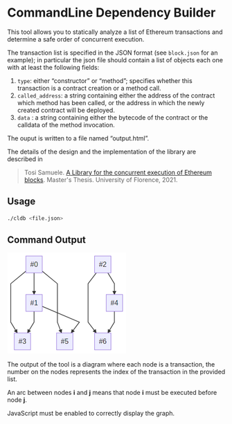  
# CommandLine Dependency Builder
This tool allows you to statically analyze a list of Ethereum transactions and determine a safe order of concurrent execution.

The transaction list is specified in the JSON format (see `block.json` for an example); in particular the json file should contain a list of objects each one with at least the following fields:
1. `type`: either “constructor” or “method”; specifies whether this transaction is a contract creation or a method call.
2. `called_address`: a string containing either the address of the contract which method has been called, or the address in which the newly created contract will be deployed.
3. `data` : a string containing either the bytecode of the contract or the calldata of the method invocation.

The ouput is written to a file named “output.html”.

The details of the design and the implementation of the library are described in 
> Tosi Samuele. [A Library for the concurrent execution of Ethereum blocks](https://sol.unifi.it/tesi/consultazione). Master's Thesis. University of Florence, 2021.

## Usage

~~~sh
./cldb <file.json>
~~~

## Command Output

![](./screen.png)

The output of the tool is a diagram where each node is a transaction, the number on the nodes represents the index of the transaction in the provided list.

An arc between nodes **i** and **j** means that node **i** must be executed before node **j**.

JavaScript must be enabled to correctly display the graph.